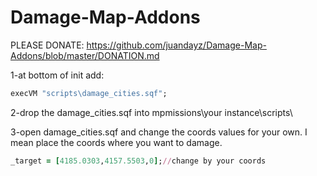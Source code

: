 # Damage-Map-Addons

PLEASE DONATE: https://github.com/juandayz/Damage-Map-Addons/blob/master/DONATION.md


1-at bottom of init add:
```ruby
execVM "scripts\damage_cities.sqf";
```
2-drop the damage_cities.sqf into mpmissions\your instance\scripts\

3-open damage_cities.sqf and change the coords values for your own. I mean place the coords where you want to damage.

```ruby
_target = [4185.0303,4157.5503,0];//change by your coords
```
